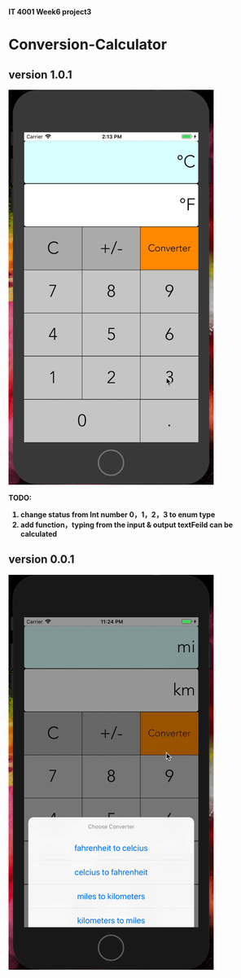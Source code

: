 <b> IT 4001 Week6 project3 <b>

# Conversion-Calculator

## version 1.0.1

![image](https://github.com/jlbwm/Conversion-Calculator/blob/master/Kapture%202018-07-08%20at%2014.14.22.gif)

TODO:
1. change status from Int number 0，1，2，3 to enum type
2. add function，typing from the input & output textFeild can be calculated

## version 0.0.1

![image](https://github.com/jlbwm/Conversion-Calculator/blob/master/Kapture%202018-07-07%20at%2023.25.22.gif)
